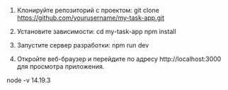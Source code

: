 1. Клонируйте репозиторий с проектом:
   git clone https://github.com/yourusername/my-task-app.git

2. Установите зависимости:
   cd my-task-app
   npm install

3. Запустите сервер разработки:
   npm run dev

4. Откройте веб-браузер и перейдите по адресу http://localhost:3000 для просмотра приложения.


node -v 14.19.3
